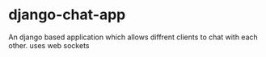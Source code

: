 # django-chat-app
An django based application which allows diffrent clients to chat with each other.
uses web sockets
